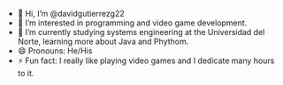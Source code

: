 - 👋 Hi, I’m @davidgutierrezg22
- 👀 I’m interested in programming and video game development.
- 🌱 I’m currently studying systems engineering at the Universidad del Norte, learning more about Java and Phythom.
- 😄 Pronouns: He/His
- ⚡ Fun fact: I really like playing video games and I dedicate many hours to it.

<!---
davidgutierrezg22/davidgutierrezg22 is a ✨ special ✨ repository because its `README.md` (this file) appears on your GitHub profile.
You can click the Preview link to take a look at your changes.
--->
